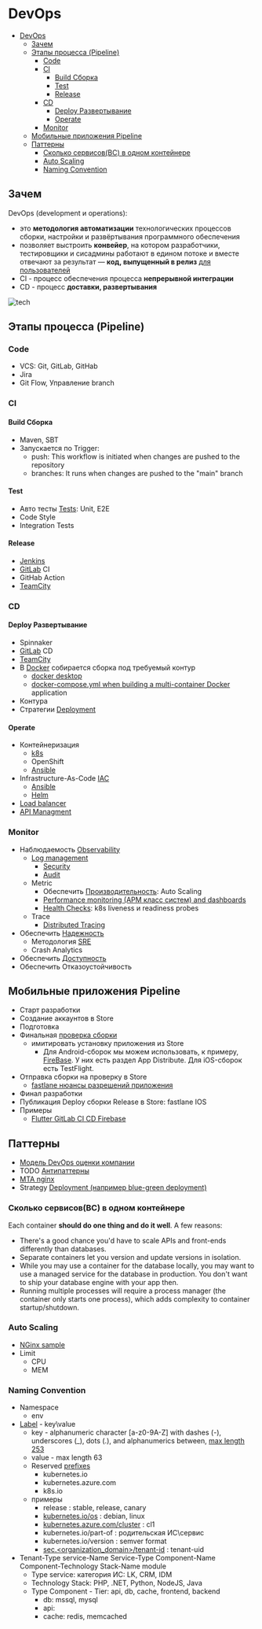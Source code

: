 # DevOps

- [DevOps](#devops)
  - [Зачем](#зачем)
  - [Этапы процесса (Pipeline)](#этапы-процесса-pipeline)
    - [Code](#code)
    - [CI](#ci)
      - [Build Сборка](#build-сборка)
      - [Test](#test)
      - [Release](#release)
    - [CD](#cd)
      - [Deploy Развертывание](#deploy-развертывание)
      - [Operate](#operate)
    - [Monitor](#monitor)
  - [Мобильные приложения Pipeline](#мобильные-приложения-pipeline)
  - [Паттерны](#паттерны)
    - [Сколько сервисов(BC) в одном контейнере](#сколько-сервисовbc-в-одном-контейнере)
    - [Auto Scaling](#auto-scaling)
    - [Naming Convention](#naming-convention)

## Зачем

DevOps (development и operations):

- это __методология автоматизации__ технологических процессов сборки, настройки и развёртывания программного обеспечения
- позволяет выстроить __конвейер__, на котором разработчики, тестировщики и сисадмины работают в едином потоке и вместе отвечают за результат — __код, выпущенный в релиз__ [для пользователей](https://practicum.yandex.ru/blog/chto-takoe-tehnologiya-devops/)
- CI - процесс обеспечения процесса __непрерывной интеграции__
- CD - процесс __доставки, развертывания__

![tech](https://substackcdn.com/image/fetch/w_848,c_limit,f_webp,q_auto:good,fl_progressive:steep/https%3A%2F%2Fbucketeer-e05bbc84-baa3-437e-9518-adb32be77984.s3.amazonaws.com%2Fpublic%2Fimages%2F05104299-813f-4df7-91d1-e143fd1ee6a6_1016x571.png)
  
## Этапы процесса (Pipeline)

### Code

- VCS: Git, GitLab, GitHab
- Jira
- Git Flow, Управление branch

### CI

#### Build Сборка

- Maven, SBT
- Запускается по Trigger:
  - push: This workflow is initiated when changes are pushed to the repository
  - branches: It runs when changes are pushed to the "main" branch

#### Test

- Авто тесты [Tests](../test.md): Unit, E2E
- Code Style
- Integration Tests

#### Release

- [Jenkins](../../../technology/ci-cd/jenkins.md)
- [GitLab](../gitlab.md) CI
- GitHab Action
- [TeamCity](../../../technology/ci-cd/teamcity.md)

### CD

#### Deploy Развертывание

- Spinnaker
- [GitLab](../gitlab.md) CD
- [TeamCity](../../../technology/ci-cd/teamcity.md)
- В [Docker](../../../technology/ci-cd/docker.md) собирается сборка под требуемый контур
  - [docker desktop](../../../technology/ci-cd/docker.md)
  - [docker-compose.yml when building a multi-container Docker](../../../technology/ci-cd/docker.md) application
- Контура
- Стратегии [Deployment](pattern.deploy.md)

#### Operate

- Контейнеризация
  - [k8s](../../../technology/ci-cd/k8s.md)
  - OpenShift
  - [Ansible](../../../technology/ci-cd/ansible.md)
- Infrastructure-As-Code [IAC](../../../technology/ci-cd/iac.md)
  - [Ansible](../../../technology/ci-cd/ansible.md)
  - [Helm](../../../technology/ci-cd/helm.md)
- [Load balancer](../../../technology/middleware/loadbalancer.md)
- [API Managment](../../../api/api-managment.md)

### Monitor

- Наблюдаемость [Observability](../../ability/observability.md)
  - [Log management](../../../technology/observability/logging.md)
    - [Security](../../ability/security.md)
    - [Audit](../observability/pattern.audit.md)
  - Metric
    - Обеспечить [Производительность](../../ability/performance/performance.md): Auto Scaling
    - [Performance monitoring (APM класс систем) and dashboards](../../system.class/apm.md)
    - [Health Checks](../observability/pattern.healthcheck.md): k8s liveness и readiness probes
  - Trace
    - [Distributed Tracing](../../../technology/observability/tracing.distributed.md)
- Обеспечить [Надежность](../../ability/reliability.md)
  - Методология [SRE](../../../devops/sre.md)
  - Crash Analytics
- Обеспечить [Доступность](../../ability/availability.md)
- Обеспечить Отказоустойчивость

## Мобильные приложения Pipeline

- Старт разработки
- Создание аккаунтов в Store
- Подготовка
- Финальная [проверка сборки](https://habr.com/ru/companies/agima/articles/797223/)
  - имитировать установку приложения из Store
    - Для Android-сборок мы можем использовать, к примеру, [FireBase](../../../technology/ci-cd/firebase.md). У них есть раздел App Distribute. Для iOS-сборок есть TestFlight.
- Отправка сборки на проверку в Store
  - [fastlane нюансы разрешений приложения](https://t.me/flutter_mad_fans/291)
- Финал разработки
- Публикация Deploy сборки Release в Store: fastlane IOS
- Примеры
  - [Flutter GitLab CI CD Firebase](https://habr.com/ru/companies/doubletapp/articles/712490/)

## Паттерны

- [Модель DevOps оценки компании](http://agilemindset.ru/%d0%bc%d0%be%d0%b4%d0%b5%d0%bb%d1%8c-%d0%be%d1%86%d0%b5%d0%bd%d0%ba%d0%b8-%d0%ba%d0%be%d0%bc%d0%bf%d0%b5%d1%82%d0%b5%d0%bd%d1%86%d0%b8%d0%b9-devops-%d0%b2-miro/)
- TODO [Антипаттерны](https://mcs.mail.ru/blog/antipatterny-deploya-v-kubernetes)
- [MTA nginx](https://www.nginx.com/blog/enabling-multi-tenancy-namespace-isolation-in-kubernetes-with-nginx/)
- Strategy [Deployment (например blue-green deployment)](pattern.deploy.md)

### Сколько сервисов(BC) в одном контейнере

Each container __should do one thing and do it well__. A few reasons:

- There's a good chance you'd have to scale APIs and front-ends differently than databases.
- Separate containers let you version and update versions in isolation.
- While you may use a container for the database locally, you may want to use a managed service for the database in production. You don't want to ship your database engine with your app then.
- Running multiple processes will require a process manager (the container only starts one process), which adds complexity to container startup/shutdown.

### Auto Scaling

- [NGinx sample](https://www.nginx.com/blog/microservices-march-reduce-kubernetes-latency-with-autoscaling?mkt_tok=NjUzLVNNQy03ODMAAAGDoZc8tPFlFaIeMTkzcjbbLlI4Pk4BFagxrtzVyB8ZNM49BVO7w6eXPd56CdEOAe8AVXs53VxDwocBuOsl44YWrJj4nu6ULQB5gGE7c8YP5juQrkPKjg)
- Limit
  - CPU
  - MEM

### Naming Convention

- Namespace
  - env
- [Label](https://www.split.io/blog/kubernetes-labels-best-practices/) - key\value
  - key - alphanumeric character \[a-z0-9A-Z\] with dashes (-), underscores (_), dots (.), and alphanumerics between, [max length 253](https://kubernetes.io/docs/concepts/overview/working-with-objects/labels/#syntax-and-character-set)
  - value - max length 63
  - Reserved [prefixes](https://kubernetes.io/docs/reference/labels-annotations-taints/)
    - kubernetes.io
    - kubernetes.azure.com
    - k8s.io
  - примеры
    - release : stable, release, canary
    - [kubernetes.io/os](https://kubernetes.io/docs/concepts/overview/working-with-objects/common-labels/#labels) : debian, linux
    - [kubernetes.azure.com/cluster](https://learn.microsoft.com/en-us/azure/aks/use-labels#reserved-system-labels) : cl1
    - kubernetes.io/part-of : родительская ИС\сервис
    - kubernetes.io/version : semver format
    - [sec.<organization_domain>/tenant-id](https://www.helpnetsecurity.com/2021/05/26/kubernetes-security/) : tenant-uid
- Tenant-Type service-Name Service-Type Component-Name Component-Technology Stack-Name module
  - Type service: категория ИС: LK, CRM, IDM
  - Technology Stack: PHP, .NET, Python, NodeJS, Java
  - Type Component - Tier: api, db, cache, frontend, backend
    - db: mssql, mysql
    - api:
    - cache: redis, memcached
